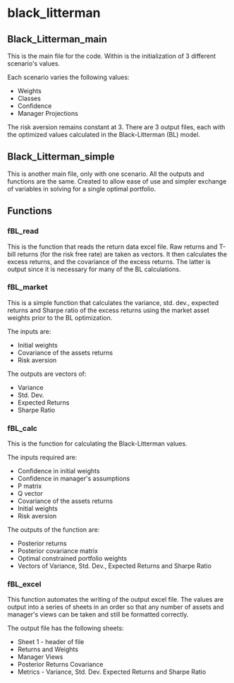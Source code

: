 # black_litterman
## Black_Litterman_main
This is the main file for the code. Within is the initialization of 3 different scenario's values.

Each scenario varies the following values:
- Weights
- Classes
- Confidence
- Manager Projections

The risk aversion remains constant at 3. There are 3 output files, each with the optimized values calculated in the Black-Litterman (BL) model.

## Black_Litterman_simple
This is another main file, only with one scenario. All the outputs and functions are the same. Created to allow ease of use and simpler exchange of variables in solving for a single optimal portfolio.

## Functions
### fBL_read
This is the function that reads the return data excel file. Raw returns and T-bill returns (for the risk free rate) are taken as vectors. It then calculates the excess returns, and the covariance of the excess returns. The latter is output since it is necessary for many of the BL calculations.

### fBL_market
This is a simple function that calculates the variance, std. dev., expected returns and Sharpe ratio of the excess returns using the market asset weights prior to the BL optimization.

The inputs are:
- Initial weights
- Covariance of the assets returns
- Risk aversion

The outputs are vectors of:
- Variance
- Std. Dev.
- Expected Returns
- Sharpe Ratio

### fBL_calc
This is the function for calculating the Black-Litterman values.

The inputs required are:
- Confidence in initial weights
- Confidence in manager's assumptions
- P matrix
- Q vector
- Covariance of the assets returns
- Initial weights
- Risk aversion

The outputs of the function are:
- Posterior returns
- Posterior covariance matrix
- Optimal constrained portfolio weights
- Vectors of Variance, Std. Dev., Expected Returns and Sharpe Ratio

### fBL_excel
This function automates the writing of the output excel file. The values are output into a series of sheets in an order so that any number of assets and manager's views can be taken and still be formatted correctly.

The output file has the following sheets:
- Sheet 1 - header of file
- Returns and Weights
- Manager Views
- Posterior Returns Covariance
- Metrics - Variance, Std. Dev. Expected Returns and Sharpe Ratio
